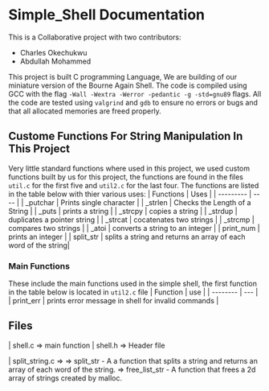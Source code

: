 # Simple_Shell Documentation
This is a Collaborative project with two contributors:
- Charles Okechukwu
- Abdullah Mohammed

This project is built C programming Language,  We are building of our miniature version of the Bourne Again Shell.
The code is compiled using GCC with the flag ```-Wall -Wextra -Werror -pedantic -g -std=gnu89``` flags. All the code are tested using `valgrind` and `gdb` to ensure no errors or bugs and that all allocated memories are freed properly.

## Custome Functions For String Manipulation In This Project
Very little standard functions where used in this project, we used custom functions built by us for this project, the functions are found in the files `util.c` for the first five and `util2.c` for the last four. The functions are listed in the table below with thier various uses:
| Functions | Uses |
| --------- | ---- |
| _putchar | Prints single character |
| _strlen | Checks the Length of a String |
| _puts | prints a string |
| _strcpy | copies a string |
| _strdup | duplicates a pointer string |
| _strcat | cocatenates two strings |
| _strcmp | compares two strings |
| _atoi | converts a string to an integer |
| print_num | prints an integer |
| split_str | splits a string and returns an array of each word of the string|

### Main Functions

These include the main functions used in the simple shell, the first function in the table below is located in `util2.c` file
| Function | use |
| -------- | --- |
| print_err | prints error message in shell for invalid commands |

## Files
| shell.c => main function
| shell.h => Header file

| split_string.c =>
    => split_str - A a function that splits a string and returns an array of each word of the string.
    => free_list_str -  A function that frees a 2d array of strings created by malloc.
    
